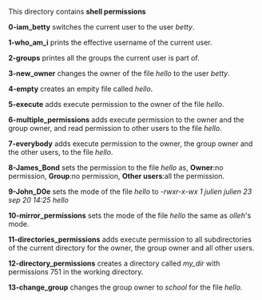 This directory contains **shell permissions**

**0-iam_betty** switches the current user to the user *betty*.

**1-who_am_i** prints the effective username of the current user.

**2-groups** printes all the groups the current user is part of.

**3-new_owner** changes the owner of the file *hello* to the user *betty*.

**4-empty** creates an empity file called *hello*.

**5-execute** adds execute permission to the owner of the file *hello*.

**6-multiple_permissions** adds execute permission to the owner and the group owner, and read permission to other users to the file *hello*.

**7-everybody** adds execute permission to the owner, the group owner and the other users, to the file *hello*.

**8-James_Bond** sets the permission to the file *hello* as, **Owner**:no permission, **Group**:no permission, **Other users**:all the permission.

**9-John_D0e** sets the mode of the file *hello* to *-rwxr-x-wx 1 julien julien 23 sep 20 14:25 hello*

**10-mirror_permissions** sets the mode of the file *hello* the same as *olleh*'s mode.

**11-directories_permissions** adds execute permission to all subdirectories of the current directory for the owner, the group owner and all other users.

**12-directory_permissions** creates a directory called *my_dir* with permissions 751 in the working directory.

**13-change_group** changes the group owner to *school* for the file *hello*.
